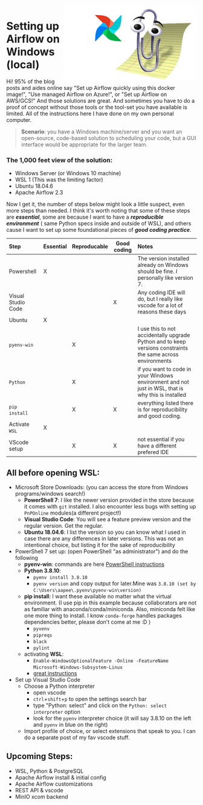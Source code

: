 <img align="right" src="https://github.com/aapeebles/airflow-setup-win/blob/47a4e8564bc5c9a0ffc6947af7c7abde98bc946f/img/clippy_short.png" height = "200"/>


# Setting up Airflow on Windows (local)

Hi! 95% of the blog posts and aides online say "Set up Airflow quickly using this docker image!", "Use managed Airflow on Azure!", or "Set up Airflow on AWS/GCS!" And those solutions are great. And sometimes you have to do a proof of concept without those tools or the tool-set you have available is limited. All of the instructions here I have done on my own personal computer.

> **Scenario**: you have a Windows machine/server and you want an open-source, code-based solution to scheduling your code, but a GUI interface would be appropriate for the larger team.

### The 1,000 feet view of the solution:
 - Windows Server (or Windows 10 machine)
 - WSL 1 (This was the limiting factor)
 - Ubuntu 18.04.6
 - Apache Airflow 2.3

Now I get it, the number of steps below might look a little suspect, even more steps than needed. I think it's worth noting that some of these steps are **_essential_**, some are because I want to have a **_reproducible environment_** ( same Python specs inside and outside of WSL), and others cause I want to set up some foundational pieces of **_good coding practice_**.


| Step | Essential | Reproducable | Good coding | Notes |
|:-----|-----------|--------------|-------------|:------|
| Powershell | X | | | The version installed already on Windows should be fine. *I* personally like version 7. |
| Visual Studio Code | | | X | Any coding IDE will do, but I really like vscode for a lot of reasons these days |
| Ubuntu | X | | | | You need to install **some** version of Ubuntu. I don't think 18 vs 20 matters, but I used 18 at the time |
| `pyenv-win` | | X | | I use this to not accidentally upgrade Python and to keep versions constraints the same across environments |
| `Python` | | X | | if you want to code in your Windows environment and not just in WSL, that is why this is installed |
| `pip install` | | X | X | everything listed there is for reproducibility and good coding. |
| Activate `WSL` | X | | | |need to run this command in PowerShell or look up how to do it through Windows GUI |
| VScode setup | | X | X | not essential if you have a different prefered IDE |

## All before opening WSL:
 - Microsoft Store Downloads: (you can access the store from Windows programs/windows search!)
   - **PowerShell 7**: I like the newer version provided in the store because it comes with `git` installed. I also encounter less bugs with setting up `PnPOnline` modules(a different project!)
   - **Visual Studio Code**: You will see a feature preview version and the regular version. Get the regular.
   - **Ubuntu 18.04.6**: I list the version so you can know what I used in case there are any differences in later versions. This was not an intentional choice, but listing it for the sake of reproducibility 
-  PowerShell 7 set up: (open PowerShell "as administrator") and do the following
   - **pyenv-win**: commands are here [PowerShell instructions](https://github.com/pyenv-win/pyenv-win#quick-start)
   - **Python 3.8.10**:
     - `pyenv install 3.8.10`
     - `pyenv version` and copy output for later.Mine was `3.8.10 (set by C:\Users\aapee\.pyenv\pyenv-win\version)`
   - **pip install**: I want these available no matter what the virtual environment. (I use pip in this example because collaborators are not as familiar with anaconda/conda/miniconda. Also, miniconda felt like one more thing to install. I know `conda-forge` handles packages dependencies better, please don't come at me :D )
     - `pyvenv`
     - `pipreqs`
     - `black`
     - `pylint`
   - activating **WSL**:
     - `Enable-WindowsOptionalFeature -Online -FeatureName Microsoft-Windows-Subsystem-Linux`
     - [great instructions](https://www.toptechskills.com/windows-10-tutorials-courses/how-to-install-enable-windows-subsystem-for-linux-wsl-windows-10/)
- Set up Visual Studio Code
   - Choose a Python interpreter
     - open vscode
     - `ctrl`+`shift`+`p` to open the settings search bar
     - type "Python: select" and click on the `Python: select interpreter` option
     - look for the `pyenv` interpreter choice (it will say 3.8.10 on the left and `pyenv` in blue on the right)
   - Import profile of choice, or select extensions that speak to you. I can do a separate post of my fav vscode stuff. 

## Upcoming Steps:
 - WSL, Python & PostgreSQL
 - Apache Airflow install & initial config
 - Apache Airflow customizations
 - REST API & vscode
 - MinIO xcom backend

